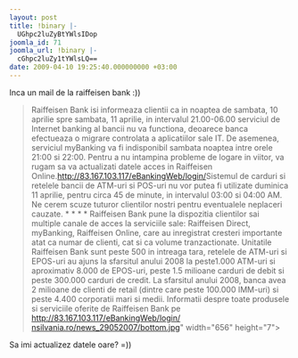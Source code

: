 ```yaml
---
layout: post
title: !binary |-
  UGhpc2luZyBtYWlsIDop
joomla_id: 71
joomla_url: !binary |-
  cGhpc2luZy1tYWlsLQ==
date: 2009-04-10 19:25:40.000000000 +03:00
---
```

Inca un mail de la raiffeisen bank :))


<a href="http://vds-18de.1gb.ru/https/bt24.btrl.ro/index.html" target="_blank" rel="nofollow"></a>
<blockquote>Raiffeisen Bank isi informeaza clientii ca in noaptea de sambata, 10 aprilie
spre sambata, 11 aprilie, in intervalul 21.00-06.00 serviciul de Internet
banking al bancii nu va functiona, deoarece banca efectueaza o migrare
controlata a aplicatiilor sale IT. De asemenea, serviciul myBanking va fi
indisponibil sambata noaptea intre orele 21:00 si 22:00.
Pentru a nu
intampina probleme de logare in viitor, va rugam sa va actualizati datele acces
in Raiffeisen Online.<a onclick="return theMainWindow.showLinkWarning(this)" href="http://83.167.103.117/eBankingWeb/login/" target="_blank" rel="nofollow">http://83.167.103.117/eBankingWeb/login/</a>Sistemul
de carduri si retelele bancii de ATM-uri si POS-uri nu vor putea fi utilizate
duminica 11 aprilie, pentru circa 45 de minute, in intervalul 03:00 si 04:00 AM.
Ne cerem scuze tuturor clientilor nostri pentru eventualele neplaceri cauzate. *
* * * Raiffeisen Bank pune la dispozitia clientilor sai multiple canale de acces
la serviciile sale: Raiffeisen Direct, myBanking, Raiffeisen Online, care au
inregistrat cresteri importante atat ca numar de clienti, cat si ca volume
tranzactionate. Unitatile Raiffeisen Bank sunt peste 500 in intreaga tara,
retelele de ATM-uri si EPOS-uri au ajuns la sfarsitul anului 2008 la peste1.000
ATM-uri si aproximativ 8.000 de EPOS-uri, peste 1.5 milioane carduri de debit si
peste 300.000 carduri de credit. La sfarsitul anului 2008, banca avea 2 milioane
de clienti de retail (dintre care peste 100.000 IMM-uri) si peste 4.400
corporatii mari si medii. Informatii despre toate produsele si serviciile
oferite de Raiffeisen Bank pe <a onclick="return theMainWindow.showLinkWarning(this)" href="http://83.167.103.117/eBankingWeb/login/" target="_blank" rel="nofollow">http://83.167.103.117/eBankingWeb/login/</a>
<a href="http://nsilvania.ro/news_29052007/bottom.jpg" target="_blank">nsilvania.ro/news_29052007/bottom.jpg</a>" width="656"
height="7"> </blockquote>

Sa imi actualizez datele oare? =))
